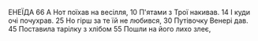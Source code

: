 ЕНЕЇДА
66 А Нот поїхав на весілля,
10 П'ятами з Трої накивав.
14 І куди очі почухрав.
25 Но гірш за те їй не любився,
30 Путівочку Венері дав.
45 Поставила тарілку з хлібом
55 Пошли на його лихо злеє,